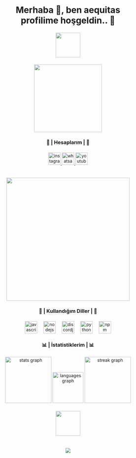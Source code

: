 <h1 align="center">Merhaba 👋, ben aequitas<br>profilime hoşgeldin.. 🎉</h1>

###

<div align="center">
  <img height="80" src="https://i.hizliresim.com/ewg2ul7.png"  />
</div>

###

<div align="center">
  <img height="220" src="https://i.hizliresim.com/k6z29ja.gif"  />
</div>

###

<h3 align="center">💌 | Hesaplarım | 💌</h3>

###

<div align="center">
  <a href="https://instagram.com/iamaequitas/" target="_blank">
    <img src="https://img.shields.io/static/v1?message=Instagram&logo=instagram&label=&color=E4405F&logoColor=white&labelColor=&style=for-the-badge" height="40" alt="instagram logo"  />
  </a>
  <a href="https://wa.me/13855062572" target="_blank">
    <img src="https://img.shields.io/static/v1?message=Whatsapp&logo=whatsapp&label=&color=25D366&logoColor=white&labelColor=&style=for-the-badge" height="40" alt="whatsapp logo"  />
  </a>
  <a href="https://youtube.com/@iamaequitas" target="_blank">
    <img src="https://img.shields.io/static/v1?message=Youtube&logo=youtube&label=&color=FF0000&logoColor=white&labelColor=&style=for-the-badge" height="40" alt="youtube logo"  />
  </a>
</div>

<h1 align="center">
 <a href="https://discord.com/users/577589971658211329"><img  width="400px" src="https://luppufy.onrender.com/member/577589971658211329?border=ff0000"></a>
 </h1>


<h3 align="center">📀 | Kullandığım Diller | 📀</h3>

###

<div align="center">
  <img src="https://cdn.jsdelivr.net/gh/devicons/devicon/icons/javascript/javascript-plain.svg" height="40" alt="javascript logo"  />
  <img width="12" />
  <img src="https://cdn.jsdelivr.net/gh/devicons/devicon/icons/nodejs/nodejs-plain.svg" height="40" alt="nodejs logo"  />
  <img width="12" />
  <img src="https://cdn.jsdelivr.net/gh/devicons/devicon/icons/discordjs/discordjs-plain.svg" height="40" alt="discordjs logo"  />
  <img width="12" />
  <img src="https://cdn.jsdelivr.net/gh/devicons/devicon/icons/python/python-original.svg" height="40" alt="python logo"  />
  <img width="12" />
  <img src="https://cdn.jsdelivr.net/gh/devicons/devicon/icons/npm/npm-original-wordmark.svg" height="40" alt="npm logo"  />
</div>

###

<div align="center">
</div>

###

<h3 align="center">📊 | İstatistiklerim | 📊</h3>

###

<div align="center">
</div>

###

<div align="center">
  <img src="https://github-readme-stats.vercel.app/api?username=aequitasmain&hide_rank=false&show_icons=true&include_all_commits=true&count_private=true&disable_animations=false&theme=github_dark&locale=tr&hide_border=true&order=1" height="150" alt="stats graph"  />
  <img src="https://github-readme-stats.vercel.app/api/top-langs?username=aequitasmain&locale=tr&hide_title=false&layout=compact&card_width=320&langs_count=5&theme=github_dark&hide_border=true&order=2" height="100" alt="languages graph"  />
  <img src="https://streak-stats.demolab.com?user=aequitasmain&locale=tr&mode=daily&theme=github_dark&hide_border=true&border_radius=5&order=3" height="150" alt="streak graph"  />
</div>

###

<div align="center">
  <img height="80" src="https://i.hizliresim.com/ewg2ul7.png"  />
</div>

###

<br clear="both">

<div align="center">
  <img src="https://profile-counter.glitch.me/aequitasmain/count.svg?"  />
</div>

###
